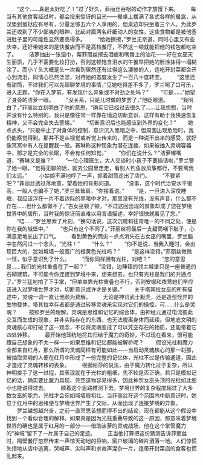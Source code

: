 　　“这个……真是太好吃了！”过了好久，菲丽丝吞咽的动作才放慢下来。
　　每当有其他食客经过时，都会投来惊讶的目光——餐桌上摆满了各式各样的餐盒，从汉堡到蛋挞应有尽有，分量足够五六个人享用的，但桌边却只坐着三个人。为此罗兰还收到了不少鄙夷的眼神，比起对面两名纤细动人的女性，这些食物都是被他塞进肚子里的可能性显然要高得多。
　　“给她擦擦，”罗兰无奈道，同时心里又有些庆幸，还好带她来的是快餐店而不是高档餐厅，不然这一顿就能把他的钱包都吃空了。
　　洁萝抽出一张湿巾，帮菲丽丝擦去泪痕和嘴唇上的油花——好在女巫天生丽质，几乎不需要化妆打扮，否则这顿饱含泪水的午餐早把她的脸涂抹得一塌糊涂了。而小丫头大概是头一次看到居然还有过得这么凄惨的人，连吃开封菜都会开心到流泪，同情心已然泛滥，对待她的态度发生了一百八十度转变。
　　“这里还有甜筒，不过我们可以先聊聊梦境的事情，”见她吃得差不多了，罗兰喝了口可乐，进入正题，“你在入梦前，有发现什么异象或不对劲之处吗？”
　　“可是……”她望了身旁的洁萝一眼。
　　“没关系，只是儿时做的梦罢了，”他眨眼道。
　　“我明白了，”菲丽丝立刻明白了他的意思，“确实它已经过去很久了……让我想想，当时并没有什么特别的，我只是像往常一样靠在墙边切断意识，这样有助于我快速恢复精神，又不会完全失去警惕。”
　　“切断意识后也能感应到外界的变化？”
　　她点点头，“只是中止了对身体的控制，意识沉入黑暗之中，但周围出现危险时，我仍能察觉得到。那并不是从视觉或听觉上传来的，而是一种说不出来的感受，就好像冥冥中有人在提醒我一般。赛琳称这种现象为潜在连接，如果被抽入灵魂容器中，那才是完全的长眠，不会有任何知觉。”
　　“你们在说什么？”洁萝嘟嘴道，“赛琳又是谁？”
　　“一位心理医生，大人交谈时小孩子不要插话啦，”罗兰瞥了她一眼，“觉得无聊的话，就去公园里走走，看别人钓鱼放风筝都行，不要离我们太远。”
　　小姑娘不满地哼了一声，抓着甜筒走出了店门。
　　“不要紧吧？”菲丽丝透过落地窗，望着她的背影问道。
　　“没事，这个时代治安水平很高，一般人也骗不了她，”罗兰耸耸肩，“你接着说。”
　　“是，一旦进入深度睡眠，我应该浮在一片不着边际的黑暗中才对。那里没有光线，没有声音，什么都不存在……也什么都做不了。”古女巫顿了顿，“不过这回出现的景象却成了您在梦境世界中的居所，当时我的惊讶简直难以用言语描述，幸好很快就看见了您。”
　　“唔……”罗兰思索了片刻，“换句话说，这次沉睡和往常唯一的不同之处，便是你在我的城堡中。”
　　“也只有这个不同了。”菲丽丝将最后一支甜筒咽下肚子，心满意足地长出了口气。
　　看到黄色的筒尖一点点消失在古女巫的嘴里，罗兰脑中忽然闪过一个念头，“光柱！”
　　“什么？”
　　“你不是说，当我入睡时，会出现巨大的、犹如城墙一般宽广的橙黄色光柱吗？”
　　“是这样没错，”菲丽丝微微一怔，似乎意识到了什么。
　　“而你同样拥有光柱，对吧？”
　　“您的意思是……我们的光柱重叠在了一起？”
　　“没错，边陲镇的领主城堡只是一座普通的石砌建筑，不可能令你连接到梦境中来，想来想去，也只有光柱是我们的共通点了。”罗兰猛地拍了下手掌，“但单单靠光柱重叠也不行，否则安娜和夜莺她们早应该进入过梦境世界才对，切断意识或许才是关键。”
　　关于塔其拉女巫的所有描述中，灵魂一词一直让他颇为费解。
　　无论是神罚武士躯壳，还是造型怪异的生物载体，塔其拉幸存者都是通过转移灵魂来实现对它们的操控，可……什么是灵魂？
　　按照罗兰的理解，灵魂是思维和记忆的综合体，由神经元通过电流彼此交互而生成的现象，并非实际存在的东西，也无法脱离身体而延续。但地底文明的灵魂核心却打破了这一观念，不仅将灵魂变成了可以凭空存在的物质，还能带着它四处转移。
　　最开始他笼统地将其归结于魔力的奇妙，不过现在看来，很可能跟自己想象的不太一样——如果思维和记忆都能被解析呢？
　　假设光柱和魔力全部来自红月，那么所谓的灵魂同样有可能如此——当启动灵魂核心的那一刹那，被抽取灵魂的人便在红月中形成了一份完整的记忆体，光柱不过是传输通道，因此才造成了灵魂转移的表象。
　　根据帕莎的说法，由于魔力转化过于复杂，所以神明接手了这一过程，其表现就在于光柱的粗细。先不轮是否正确，若只是模拟记忆的话，确实要比魔力具现、凭空造物容易得多，因此神罚女巫头顶的光柱如此细小也能说得过去。
　　顺着这个思路推测下去，梦境世界的复杂程度超过了大多数女巫的能力，光柱才会宛如城墙般粗壮。当菲丽丝在这个范围内中断意识时，她位于红月中的思绪便与梦境世界产生了交际，从而出现了连接梦境的异象。
　　罗兰越想越兴奋，之前一直冥思苦想而得不出的结论，现在都能从这个假设中找到一个看似合理的解释。如果真是因为光柱重叠导致的这一原因，那意味着梦境世界的确也是属于红月的一部分——借助洁萝的灵魂战场，他在这个掌管魔力的“神域”留下了一片属于自己的足迹。
　　正当他打算把这份猜测告诉菲丽丝时，隔壁餐厅忽然传来一声惊天动地的巨响，窗户玻璃的碎片洒落一地。人们惊慌失措地从店中逃离，哭喊声、尖叫声和求救声混杂一片，连带开封菜店的食客也慌乱起来。